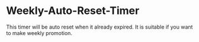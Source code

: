 # Weekly-Auto-Reset-Timer
 This timer will be auto reset when it already expired. It is suitable if you want to make weekly promotion.
